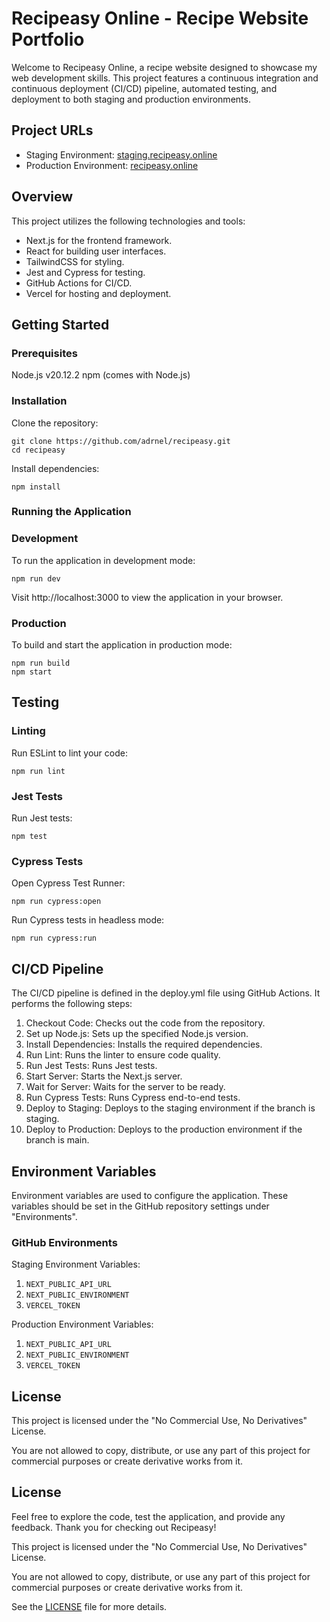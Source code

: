 # Recipeasy Online - Recipe Website Portfolio

Welcome to Recipeasy Online, a recipe website designed to showcase my web development skills. This project features a continuous integration and continuous deployment (CI/CD) pipeline, automated testing, and deployment to both staging and production environments.

## Project URLs

- Staging Environment: [staging.recipeasy.online](https://staging.recipeasy.online)
- Production Environment: [recipeasy.online](https://recipeasy.online)

## Overview

This project utilizes the following technologies and tools:

- Next.js for the frontend framework.
- React for building user interfaces.
- TailwindCSS for styling.
- Jest and Cypress for testing.
- GitHub Actions for CI/CD.
- Vercel for hosting and deployment.

## Getting Started

### Prerequisites

Node.js v20.12.2
npm (comes with Node.js)

### Installation

Clone the repository:

```
git clone https://github.com/adrnel/recipeasy.git
cd recipeasy
```

Install dependencies:

```
npm install
```

### Running the Application

### Development

To run the application in development mode:

```
npm run dev
```

Visit http://localhost:3000 to view the application in your browser.

### Production

To build and start the application in production mode:

```
npm run build
npm start
```

## Testing

### Linting

Run ESLint to lint your code:

```
npm run lint
```

### Jest Tests

Run Jest tests:

```
npm test
```

### Cypress Tests

Open Cypress Test Runner:

```
npm run cypress:open
```

Run Cypress tests in headless mode:

```
npm run cypress:run
```

## CI/CD Pipeline

The CI/CD pipeline is defined in the deploy.yml file using GitHub Actions. It performs the following steps:

1. Checkout Code: Checks out the code from the repository.
2. Set up Node.js: Sets up the specified Node.js version.
3. Install Dependencies: Installs the required dependencies.
4. Run Lint: Runs the linter to ensure code quality.
5. Run Jest Tests: Runs Jest tests.
6. Start Server: Starts the Next.js server.
7. Wait for Server: Waits for the server to be ready.
8. Run Cypress Tests: Runs Cypress end-to-end tests.
9. Deploy to Staging: Deploys to the staging environment if the branch is staging.
10. Deploy to Production: Deploys to the production environment if the branch is main.

## Environment Variables

Environment variables are used to configure the application. These variables should be set in the GitHub repository settings under "Environments".

### GitHub Environments

Staging Environment Variables:

1. `NEXT_PUBLIC_API_URL`
2. `NEXT_PUBLIC_ENVIRONMENT`
3. `VERCEL_TOKEN`

Production Environment Variables:

1. `NEXT_PUBLIC_API_URL`
2. `NEXT_PUBLIC_ENVIRONMENT`
3. `VERCEL_TOKEN`

## License

This project is licensed under the "No Commercial Use, No Derivatives" License.

You are not allowed to copy, distribute, or use any part of this project for commercial purposes or create derivative works from it.

## License

Feel free to explore the code, test the application, and provide any feedback. Thank you for checking out Recipeasy!

This project is licensed under the "No Commercial Use, No Derivatives" License.

You are not allowed to copy, distribute, or use any part of this project for commercial purposes or create derivative works from it.

See the [LICENSE](LICENSE.md) file for more details.
